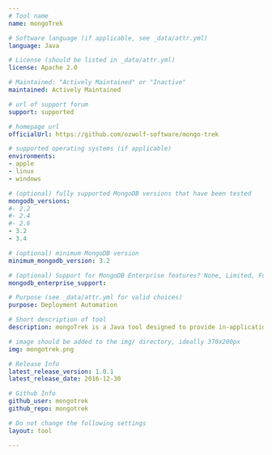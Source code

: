 ```yaml
---
# Tool name
name: mongoTrek

# Software language (if applicable, see _data/attr.yml)
language: Java

# License (should be listed in _data/attr.yml)
license: Apache 2.0

# Maintained: "Actively Maintained" or "Inactive"
maintained: Actively Maintained

# url of support forum
support: supported

# homepage url
officialUrl: https://github.com/ozwolf-software/mongo-trek

# supported operating systems (if applicable)
environments:
- apple
- linux
- windows

# (optional) fully supported MongoDB versions that have been tested
mongodb_versions:
#- 2.2
#- 2.4
#- 2.6
- 3.2
- 3.4

# (optional) minimum MongoDB version
minimum_mongodb_version: 3.2

# (optional) Support for MongoDB Enterprise features? None, Limited, Full
mongodb_enterprise_support:

# Purpose (see _data/attr.yml for valid choices)
purpose: Deployment Automation

# Short description of tool
description: mongoTrek is a Java tool designed to provide in-application schema and document migration management using the [MongoDB Database Commands](https://docs.mongodb.com/manual/reference/command/) framework, via a single YAML migrations file.  It is inspired by the [Liquibase](http://www.liquibase.org/) project.

# image should be added to the img/ directory, ideally 370x200px
img: mongotrek.png

# Release Info
latest_release_version: 1.0.1
latest_release_date: 2016-12-30

# Github Info
github_user: mongotrek
github_repo: mongotrek

# Do not change the following settings
layout: tool

---
```

